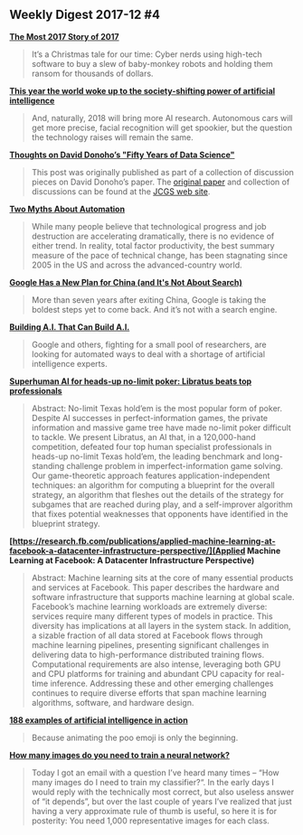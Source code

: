 ## Weekly Digest 2017-12 \#4

**[The Most 2017 Story of 2017](https://www.theatlantic.com/business/archive/2017/12/grinch-bots-christmas-toys/548354/)**
> It’s a Christmas tale for our time: Cyber nerds using high-tech software to buy a slew of baby-monkey robots and holding them ransom for thousands of dollars.

**[This year the world woke up to the society-shifting power of artificial intelligence](https://qz.com/1156957/this-year-the-world-woke-up-to-the-society-shifting-power-of-artificial-intelligence/)**
> And, naturally, 2018 will bring more AI research. Autonomous cars will get more precise, facial recognition will get spookier, but the question the technology raises will remain the same.

**[Thoughts on David Donoho’s "Fifty Years of Data Science"](https://simplystatistics.org/2017/12/20/thoughts-on-david-donoho-s-fifty-years-of-data-science/)**
> This post was originally published as part of a collection of discussion pieces on David Donoho’s paper. The [original paper](http://www.tandfonline.com/doi/full/10.1080/10618600.2017.1384734) and collection of discussions can be found at the [JCGS web site](http://www.tandfonline.com/toc/ucgs20/26/4).

**[Two Myths About Automation](https://www.project-syndicate.org/commentary/two-myths-about-automation-by-barry-eichengreen-2017-12)**
> While many people believe that technological progress and job destruction are accelerating dramatically, there is no evidence of either trend. In reality, total factor productivity, the best summary measure of the pace of technical change, has been stagnating since 2005 in the US and across the advanced-country world.

**[Google Has a New Plan for China (and It's Not About Search)](https://www.bloomberg.com/news/articles/2017-10-30/google-plots-grassroots-path-into-china-through-ai-investments)**
> More than seven years after exiting China, Google is taking the boldest steps yet to come back. And it’s not with a search engine.

**[Building A.I. That Can Build A.I.](https://www.nytimes.com/2017/11/05/technology/machine-learning-artificial-intelligence-ai.html)**
> Google and others, fighting for a small pool of researchers, are looking for automated ways to deal with a shortage of artificial intelligence experts.

**[Superhuman AI for heads-up no-limit poker: Libratus beats top professionals](http://science.sciencemag.org/content/early/2017/12/15/science.aao1733)**
> Abstract: No-limit Texas hold’em is the most popular form of poker. Despite AI successes in perfect-information games, the private information and massive game tree have made no-limit poker difficult to tackle. We present Libratus, an AI that, in a 120,000-hand competition, defeated four top human specialist professionals in heads-up no-limit Texas hold’em, the leading benchmark and long-standing challenge problem in imperfect-information game solving. Our game-theoretic approach features application-independent techniques: an algorithm for computing a blueprint for the overall strategy, an algorithm that fleshes out the details of the strategy for subgames that are reached during play, and a self-improver algorithm that fixes potential weaknesses that opponents have identified in the blueprint strategy.

**[https://research.fb.com/publications/applied-machine-learning-at-facebook-a-datacenter-infrastructure-perspective/](Applied Machine Learning at Facebook: A Datacenter Infrastructure Perspective)**
> Abstract: Machine learning sits at the core of many essential products and services at Facebook. This paper describes the hardware and software infrastructure that supports machine learning at global scale. Facebook’s machine learning workloads are extremely diverse: services require many different types of models in practice. This diversity has implications at all layers in the system stack. In addition, a sizable fraction of all data stored at Facebook flows through machine learning pipelines, presenting significant challenges in delivering data to high-performance distributed training flows. Computational requirements are also intense, leveraging both GPU and CPU platforms for training and abundant CPU capacity for real-time inference. Addressing these and other emerging challenges continues to require diverse efforts that span machine learning algorithms, software, and hardware design. 

**[188 examples of artificial intelligence in action](https://poo.ai/)**
> Because animating the poo emoji is only the beginning.

**[How many images do you need to train a neural network?](https://petewarden.com/2017/12/14/how-many-images-do-you-need-to-train-a-neural-network/)**
> Today I got an email with a question I’ve heard many times – “How many images do I need to train my classifier?“. In the early days I would reply with the technically most correct, but also useless answer of “it depends”, but over the last couple of years I’ve realized that just having a very approximate rule of thumb is useful, so here it is for posterity:
> You need 1,000 representative images for each class.
